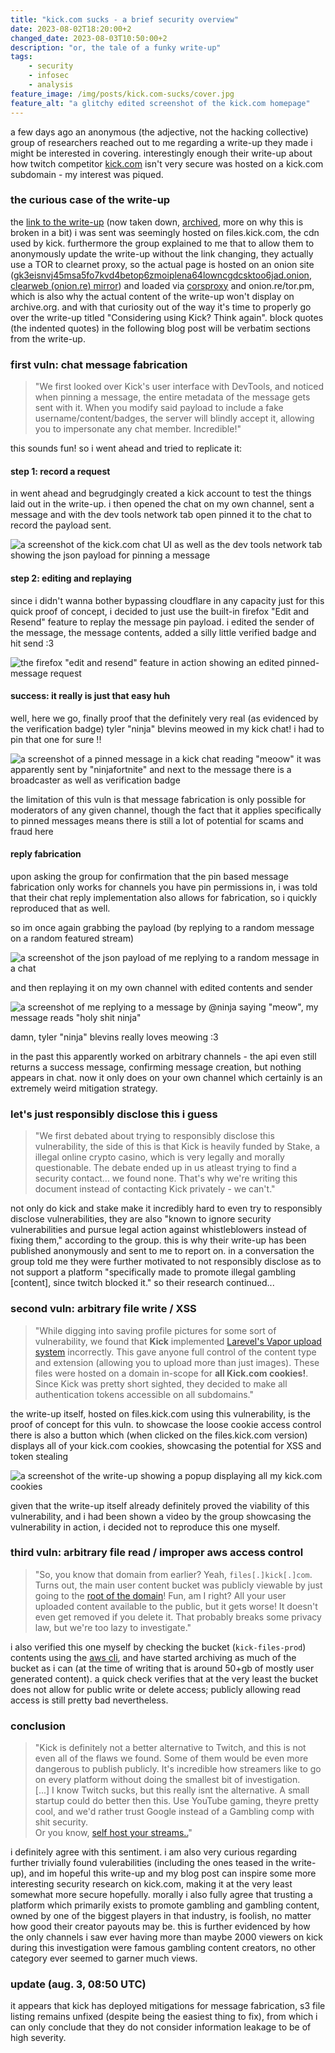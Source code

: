 ```yaml
---
title: "kick.com sucks - a brief security overview"
date: 2023-08-02T18:20:00+2
changed_date: 2023-08-03T10:50:00+2
description: "or, the tale of a funky write-up"
tags:
    - security
    - infosec
    - analysis
feature_image: /img/posts/kick.com-sucks/cover.jpg
feature_alt: "a glitchy edited screenshot of the kick.com homepage"
---
```


a few days ago an anonymous (the adjective, not the hacking collective) group of researchers reached out to me regarding a write-up they made i might be interested in covering. interestingly enough their write-up about how twitch competitor [kick.com](https://kick.com) isn't very secure was hosted on a kick.com subdomain - my interest was piqued. 

### the curious case of the write-up

the [link to the write-up](https://files.kick.com/tmp/66a348a9-08ac-48fd-87c9-100fa537c1b6) (now taken down, [archived](https://web.archive.org/web/20230801182040/https://files.kick.com/tmp/66a348a9-08ac-48fd-87c9-100fa537c1b6), more on why this is broken in a bit) i was sent was seemingly hosted on files.kick.com, the cdn used by kick. furthermore the group explained to me that to allow them to anonymously update the write-up without the link changing, they actually use a TOR to clearnet proxy, so the actual page is hosted on an onion site ([gk3eisnvj45msa5fo7kvd4betop6zmoiplena64lowncgdcsktoo6jad.onion](http://gk3eisnvj45msa5fo7kvd4betop6zmoiplena64lowncgdcsktoo6jad.onion), [clearweb (onion.re) mirror](https://gk3eisnvj45msa5fo7kvd4betop6zmoiplena64lowncgdcsktoo6jad.onion.re)) and loaded via [corsproxy](https://corsproxy.io/) and onion.re/tor.pm, which is also why the actual content of the write-up won't display on archive.org. and with that curiosity out of the way it's time to properly go over the write-up titled "Considering using Kick? Think again". block quotes (the indented quotes) in the following blog post will be verbatim sections from the write-up.

### first vuln: chat message fabrication

> "We first looked over Kick's user interface with DevTools, and noticed when pinning a message, the entire metadata of the message gets sent with it. When you modify said payload to include a fake username/content/badges, the server will blindly accept it, allowing you to impersonate any chat member. Incredible!"

this sounds fun! so i went ahead and tried to replicate it:

#### step 1: record a request

in went ahead and begrudgingly created a kick account to test the things laid out in the write-up. i then opened the chat on my own channel, sent a message and with the dev tools network tab open pinned it to the chat to record the payload sent.

![a screenshot of the kick.com chat UI as well as the dev tools network tab showing the json payload for pinning a message](/img/posts/kick.com-sucks/fabrication-step1.jpg)

#### step 2: editing and replaying

since i didn't wanna bother bypassing cloudflare in any capacity just for this quick proof of concept, i decided to just use the built-in firefox "Edit and Resend" feature to replay the message pin payload. i edited the sender of the message, the message contents, added a silly little verified badge and hit send :3

![the firefox "edit and resend" feature in action showing an edited pinned-message request](/img/posts/kick.com-sucks/fabrication-step2.jpg)

#### success: it really is just that easy huh

well, here we go, finally proof that the definitely very real (as evidenced by the verification badge) tyler "ninja" blevins meowed in my kick chat! i had to pin that one for sure !!

![a screenshot of a pinned message in a kick chat reading "meoow" it was apparently sent by "ninjafortnite" and next to the message there is a broadcaster as well as verification badge](/img/posts/kick.com-sucks/fabrication-success.jpg)

the limitation of this vuln is that message fabrication is only possible for moderators of any given channel, though the fact that it applies specifically to pinned messages means there is still a lot of potential for scams and fraud here

#### reply fabrication

upon asking the group for confirmation that the pin based message fabrication only works for channels you have pin permissions in, i was told that their chat reply implementation also allows for fabrication, so i quickly reproduced that as well.

so im once again grabbing the payload (by replying to a random message on a random featured stream)

![a screenshot of the json payload of me replying to a random message in a chat](/img/posts/kick.com-sucks/fabrication-reply1.jpg)

and then replaying it on my own channel with edited contents and sender

![a screenshot of me replying to a message by @ninja saying "meow", my message reads "holy shit ninja"](/img/posts/kick.com-sucks/fabrication-reply-success.jpg)

damn, tyler "ninja" blevins really loves meowing :3

in the past this apparently worked on arbitrary channels - the api even still returns a success message, confirming message creation, but nothing appears in chat. now it only does on your own channel which certainly is an extremely weird mitigation strategy.


### let's just responsibly disclose this i guess

> "We first debated about trying to responsibly disclose this vulnerability, the side of this is that Kick is heavily funded by Stake, a illegal online crypto casino, which is very legally and morally questionable. The debate ended up in us atleast trying to find a security contact... we found none. That's why we're writing this document instead of contacting Kick privately - we can't."

not only do kick and stake make it incredibly hard to even try to responsibly disclose vulnerabilities, they are also "known to ignore security vulnerabilities and pursue legal action against whistleblowers instead of fixing them," according to the group. this is why their write-up has been published anonymously and sent to me to report on. in a conversation the group told me they were further motivated to not responsibly disclose as to not support a platform "specifically made to promote illegal gambling \[content\], since twitch blocked it." so their research continued...

### second vuln: arbitrary file write / XSS

> "While digging into saving profile pictures for some sort of vulnerability, we found that **Kick** implemented [Larevel's Vapor upload system](https://docs.vapor.build/1.0/resources/storage.html#file-uploads) incorrectly. This gave anyone full control of the content type and extension (allowing you to upload more than just images). These files were hosted on a domain in-scope for **all Kick.com cookies!**. Since Kick was pretty short sighted, they decided to make all authentication tokens accessible on all subdomains."

the write-up itself, hosted on files.kick.com using this vulnerability, is the proof of concept for this vuln. to showcase the loose cookie access control there is also a button which (when clicked on the files.kick.com version) displays all of your kick.com cookies, showcasing the potential for XSS and token stealing

![a screenshot of the write-up showing a popup displaying all my kick.com cookies](/img/posts/kick.com-sucks/xss.jpg)

given that the write-up itself already definitely proved the viability of this vulnerability, and i had been shown a video by the group showcasing the vulnerability in action, i decided not to reproduce this one myself.

### third vuln: arbitrary file read / improper aws access control

> "So, you know that domain from earlier? Yeah, `files[.]kick[.]com`. Turns out, the main user content bucket was publicly viewable by just going to the [root of the domain](https://files.kick.com/)! Fun, am I right? All your user uploaded content available to the public, but it gets worse! It doesn't even get removed if you delete it. That probably breaks some privacy law, but we're too lazy to investigate."

i also verified this one myself by checking the bucket (`kick-files-prod`) contents using the [aws cli](https://aws.amazon.com/cli/), and have started archiving as much of the bucket as i can (at the time of writing that is around 50+gb of mostly user generated content). a quick check verifies that at the very least the bucket does not allow for public write or delete access; publicly allowing read access is still pretty bad nevertheless.

### conclusion

> "Kick is definitely not a better alternative to Twitch, and this is not even all of the flaws we found. Some of them would be even more dangerous to publish publicly. It's incredible how streamers like to go on every platform without doing the smallest bit of investigation.  
> [...] I know Twitch sucks, but this really isnt the alternative. A small startup could do better then this. Use YouTube gaming, theyre pretty cool, and we'd rather trust Google instead of a Gambling comp with shit security.  
> Or you know, [self host your streams..](https://owncast.online/)"

i definitely agree with this sentiment. i am also very curious regarding further trivially found vulerabilities (including the ones teased in the write-up), and im hopeful this write-up and my blog post can inspire some more interesting security research on kick.com, making it at the very least somewhat more secure hopefully. morally i also fully agree that trusting a platform which primarily exists to promote gambling and gambling content, owned by one of the biggest players in that industry, is foolish, no matter how good their creator payouts may be. this is further evidenced by how the only channels i saw ever having more than maybe 2000 viewers on kick during this investigation were famous gambling content creators, no other category ever seemed to garner much views. 

### update (aug. 3, 08:50 UTC)

it appears that kick has deployed mitigations for message fabrication, s3 file listing remains unfixed (despite being the easiest thing to fix), from which i can only conclude that they do not consider information leakage to be of high severity.